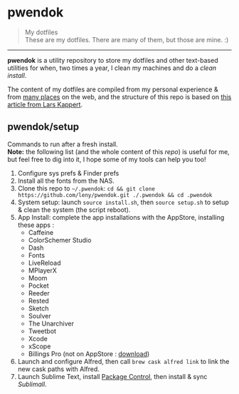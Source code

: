 # pwendok

> My dotfiles  
> These are my dotfiles. There are many of them, but those are mine. :)

* * *

**pwendok** is a utility repository to store my dotfiles and other text-based utilities for when, two times a year, I clean my machines and do a *clean install*.

The content of my dotfiles are compiled from my personal experience & from [many places](https://github.com/webpro/awesome-dotfiles) on the web, and the structure of this repo is based on [this article from Lars Kappert](https://medium.com/@webprolific/getting-started-with-dotfiles-43c3602fd789).

## pwendok/setup

Commands to run after a fresh install.  
**Note:** the following list (and the whole content of this *repo*) is useful for me, but feel free to dig into it, I hope some of my tools can help you too!

1. Configure sys prefs & Finder prefs
2. Install all the fonts from the NAS.
3. Clone this repo to `~/.pwendok`: `cd && git clone https://github.com/leny/pwendok.git ./.pwendok && cd .pwendok`
4. System setup: launch `source install.sh`, then `source setup.sh` to setup & clean the system (the script reboot).
5. App Install: complete the app installations with the AppStore, installing these apps :
    * Caffeine
    * ColorSchemer Studio
    * Dash
    * Fonts
    * LiveReload
    * MPlayerX
    * Moom
    * Pocket
    * Reeder
    * Rested
    * Sketch
    * Soulver
    * The Unarchiver
    * Tweetbot
    * Xcode
    * xScope
    * Billings Pro (not on AppStore : [download](https://www.marketcircle.com/billingspro/))
6. Launch and configure Alfred, then call `brew cask alfred link` to link the new cask paths with Alfred.
7. Launch Sublime Text, install [Package Control](https://sublime.wbond.net/installation), then install & sync *Sublimall*.
